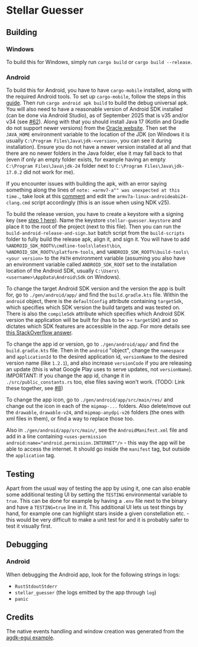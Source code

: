 # Stellar Guesser

## Building
### Windows
To build this for Windows, simply run `cargo build` or `cargo build --release`.

### Android
To build this for Android, you have to have `cargo-mobile` installed, along with the required Android tools. To set up `cargo-mobile`, follow the steps in this [guide](https://hackmd.io/XIcEwk4GSxy8APZhSa0UnA). Then run `cargo android apk build` to build the debug universal apk.
You will also need to have a reasonable version of Android SDK installed (can be done via Android Studio), as of September 2025 that is v35 and/or v34 (see [#62](/../../issues/62)). Along with that you should install Java 17 (Kotlin and Gradle do not support newer versions) from the [Oracle website](https://www.oracle.com/java/technologies/javase/jdk17-archive-downloads.html). Then set the `JAVA_HOME` environment variable to the location of the JDK (on Windows it is usually `C:\Program Files\Java\jdk-<version>`, you can see it during installation). Ensure you do not have a newer version installed at all and that there are no newer folders in the Java folder, else it may fall back to that (even if only an empty folder exists, for example having an empty `C:\Program Files\Java\jdk-24` folder next to `C:\Program Files\Java\jdk-17.0.2` did not work for me).

If you encounter issues with building the apk, with an error saying something along the lines of `note: =armv7-a"" was unexpected at this time.`, take look at this [comment](https://github.com/android/ndk/issues/1856#issuecomment-1542248775) and edit the `armv7a-linux-androideabi24-clang.cmd` script accordingly (this is an issue when using NDK v25).

To build the release version, you have to create a keystore with a signing key (see [step 1 here](https://stackoverflow.com/a/40064199)). Name the keystore `stellar-guesser.keystore` and place it to the root of the project (next to this file). Then you can run the `build-android-release-and-sign.bat` batch script from the `build-scripts` folder to fully build the release apk, align it, and sign it. You will have to add `%ANDROID_SDK_ROOT%\cmdline-tools\latest\bin`, `%ANDROID_SDK_ROOT%\platform-tools`, and `%ANDROID_SDK_ROOT%\build-tools\<your version>` to the `PATH` environment variable (assuming you also have an environment variable called `ANDROID_SDK_ROOT` set to the installation location of the Android SDK, usually `C:\Users\<username>\AppData\Android\Sdk` on Windows).

To change the target Android SDK version and the version the app is built for, go to `./gen/android/app/` and find the `build.gradle.kts` file. Within the `android` object, there is the `defaultConfig` attribute containing `targetSdk`, which specifies which SDK version the build targets and was tested on. There is also the `compileSdk` attribute which specifies which Android SDK version the application will be built for (has to be >= `targetSDK`) and so dictates which SDK features are accessible in the app. For more details see [this StackOverflow answer](https://stackoverflow.com/a/47269079).

To change the app id or version, go to `./gen/android/app/` and find the `build.gradle.kts` file. Then in the `android` "object", change the `namespace` and `applicationId` to the desired application id, `versionName` to the desired version name (like `1.2.1`), and also increase `versionCode` if you are releasing an update (this is what Google Play uses to serve updates, not `versionName`). IMPORTANT: If you change the app id, change it in `./src/public_constants.rs` too, else files saving won't work. (TODO: Link these together, see [#8](/../../issues/8))

To change the app icon, go to `./gen/android/app/src/main/res/` and change out the icon in each of the `mipmap-...` folders. Also delete/move out the `drawable`, `drawable-v24`, and `mipmap-anydpi-v26` folders (the ones with xml files in them), or find a way to replace those too.

Also in `./gen/android/app/src/main/`, see the `AndroidManifest.xml` file and add in a line containing `<uses-permission android:name="android.permission.INTERNET"/>` - this way the app will be able to access the internet. It should go inside the `manifest` tag, but outside the `application` tag.

## Testing
Apart from the usual way of testing the app by using it, one can also enable some additional testing UI by setting the `TESTING` environmental variable to `true`. This can be done for example by having a `.env` file next to the binary and have a `TESTING=true` line in it. This additional UI lets us test things by hand, for example one can highlight stars inside a given constellation etc. - this would be very difficult to make a unit test for and it is probably safer to test it visually first.

## Debugging
### Android
When debugging the Android app, look for the following strings in logs:
 - `RustStdoutStderr`
 - `stellar_guesser` (the logs emitted by the app through `log`)
 - `panic`

## Credits
The native events handling and window creation was generated from the [agdk-egui example](https://github.com/rust-mobile/rust-android-examples).
